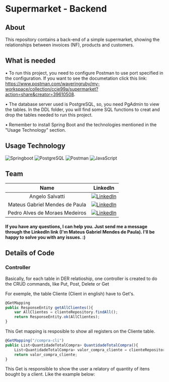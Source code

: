 # Supermarket - Backend

## About
This repository contains a back-end of a simple supermarket, showing the relationships between invoices (NF), products and customers.

## What is needed
• To run this project, you need to configure Postman to use port specified in the configuration. If you want to see the documetation click this link: https://www.postman.com/waveringruby/my-workspace/collection/ccie99a/supermarket?action=share&creator=39610508.

• The database server used is PostgreSQL, so, you need PgAdmin to view the tables. In the DDL folder, you will find some SQL functions to creat and drop the tables needed to run this project.

• Remember to install Spring Boot and the technologies mentioned in the "Usage Technology" section.

## Usage Technology
![Springboot](https://img.shields.io/badge/Springboot-6DB33F?style=for-the-badge&logo=Springboot&logoColor=white&labelColor=6DB33F)
![PostgreSQL](https://img.shields.io/badge/PostgreSQL-4169E1?style=for-the-badge&logo=postgreSQL&logoColor=white&labelColor=4169E1)
![Postman](https://img.shields.io/badge/Postman-FF6C37?style=for-the-badge&logo=postman&logoColor=white&labelColor=FF6C37)
![JavaScript](https://img.shields.io/badge/JavaScript-F7DF1E?style=for-the-badge&logo=javascript&logoColor=black&labelColor=F7DF1E)

## Team
| **Name**| **LinkedIn** |
|:----------------------:|:----------------------------------------------------------:|
| Angelo Salvatti | [![LinkedIn](https://img.shields.io/badge/LinkedIn-blue?style=flat-square&logo=linkedin&labelColor=blue)](https://www.linkedin.com/in/angelo-salvatti-2a991023a/) |
| Mateus Gabriel Mendes de Paula | [![LinkedIn](https://img.shields.io/badge/LinkedIn-blue?style=flat-square&logo=linkedin&labelColor=blue)](https://www.linkedin.com/in/mateus-gabriel-mendes-de-paula-9589891b2/)|
| Pedro Alves de Moraes Medeiros | [![LinkedIn](https://img.shields.io/badge/LinkedIn-blue?style=flat-square&logo=linkedin&labelColor=blue)](https://www.linkedin.com/in/pedro-alves-de-moraes-medeiros-775a9a268/) |

<h4>
If you have any questions, I can help you. Just send me a message through the LinkedIn link (I'm Mateus Gabriel Mendes de Paula). I'll be happy to solve you with any issues. :)
</h4>

## Details of Code

### Controller

Basically, for each table in DER relatioship, one controller is created to do the CRUD commands, like Put, Post, Delete or Get

For exemple, the table Cliente (Client in english) have to Get's.

```JAVASCRIPT
@GetMapping
public ResponseEntity getAllClientes(){
    var AllClientes = clienteRepository.findAll();
    return ResponseEntity.ok(AllClientes);
}
```

This Get mapping is resposible to show all registers on the Cliente table. 

```JAVASCRIPT
@GetMapping("/compra-cli")
public List<QuantidadeTotalCompra> QuantidadeTotalCompra(){
    List<QuantidadeTotalCompra> valor_compra_cliente = clienteRepository.QuantidadeTotalCompra();
    return valor_compra_cliente;
}
```

This Get is responsible to show the user a relatory of quantity of itens bought by a client. Like the example below:
